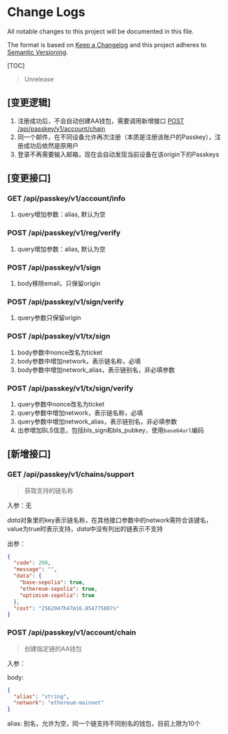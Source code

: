 # Change Logs

All notable changes to this project will be documented in this file.

The format is based on [Keep a Changelog](http://keepachangelog.com/)
and this project adheres to [Semantic Versioning](http://semver.org/).

[TOC]

> Unrelease

## [变更逻辑]

1. 注册成功后，不会自动创建AA钱包，需要调用新增接口 [POST /api/passkey/v1/account/chain](#post-apipasskeyv1accountchain)
2. 同一个邮件，在不同设备允许再次注册（本质是注册该账户的Passkey），注册成功后依然是原用户
3. 登录不再需要输入邮箱，现在会自动发现当前设备在该origin下的Passkeys

## [变更接口]

### GET /api/passkey/v1/account/info

1. query增加参数：alias, 默认为空

### POST /api/passkey/v1/reg/verify

1. query增加参数：alias, 默认为空

### POST /api/passkey/v1/sign

1. body移除email，只保留origin

### POST /api/passkey/v1/sign/verify

1. query参数只保留origin

### POST /api/passkey/v1/tx/sign

1. body参数中nonce改名为ticket
2. body参数中增加network，表示链名称，必填
3. body参数中增加network_alias，表示链别名，非必填参数

### POST /api/passkey/v1/tx/sign/verify

1. query参数中nonce改名为ticket
2. query参数中增加network，表示链名称，必填
3. query参数中增加network_alias，表示链别名，非必填参数
4. 出参增加BLS信息，包括bls_sign和bls_pubkey，使用`base64url`编码

## [新增接口]

### GET /api/passkey/v1/chains/support

> 获取支持的链名称

入参：无

*data*对象里的key表示链名称，在其他接口参数中的network需符合该键名，value为true时表示支持，*data*中没有列出的链表示不支持

出参：

```json
{
  "code": 200,
  "message": "",
  "data": {
    "base-sepolia": true,
    "ethereum-sepolia": true,
    "optimism-sepolia": true
  },
  "cost": "2562047h47m16.854775807s"
}
```

### POST /api/passkey/v1/account/chain

> 创建指定链的AA钱包

入参：

body:

```json
{
  "alias": "string",
  "network": "ethereum-mainnet"
}
```

alias: 别名，允许为空，同一个链支持不同别名的钱包，目前上限为10个